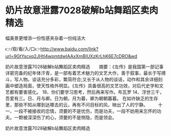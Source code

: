 # 奶片故意泄露7028破解b站舞蹈区卖肉精选
幅美景更增添一份性感夹杂着一份纯洁大

👉/观/看/入/口👉http://www.baidu.com/link?url=9GtYscxq2JHtl4wpmtdwIAAxXmBlUXzKrLhK6E7cDRO&wd

奶片故意泄露7028破解b站舞蹈区卖肉精选　　摘要：《左传》是我国第一部记事详密完备的纪年体汗青，是一部有着艺术魅力的文艺大作，善于叙事，最长于写搏斗，写人物。谈话充分多彩，繁简符合;又长于从人物的谈话，动作和其余详细刻画中塑造局面，使天性格外明显。《左传》具备很高的文艺功效，对后代史学和文艺都有要害感化。
	18、你们要学习思考，然后再来写作。布瓦罗
	14、浮世三千，吾爱有三。日、月与卿。日为朝，月为暮，卿为朝朝暮暮。
在如许缺乏的生存里，那些不知从哪到达哪去的云，再有不问目标的风，映出了人的宁静。
　　十一、一段不被接收的恋情，须要的不是忧伤，而是功夫，一段不妨用来忘怀的功夫。一颗被深深伤了的心，须要的不是恻隐，而是领会。

奶片故意泄露7028破解b站舞蹈区卖肉精选
